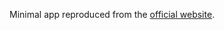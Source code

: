 Minimal app reproduced from the [official website](https://flask.palletsprojects.com/en/1.1.x/quickstart/#quickstart).